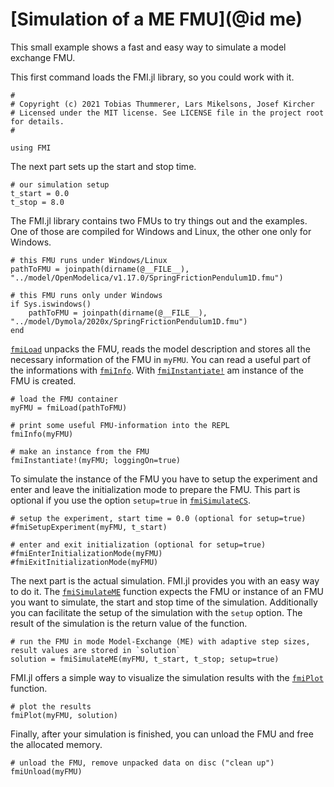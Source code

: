 # [Simulation of a ME FMU](@id me)

This small example shows a fast and easy way to simulate a model exchange FMU.

This first command loads the FMI.jl library, so you could work with it.

```
#
# Copyright (c) 2021 Tobias Thummerer, Lars Mikelsons, Josef Kircher
# Licensed under the MIT license. See LICENSE file in the project root for details.
#

using FMI
```
The next part sets up the start and stop time.
```
# our simulation setup
t_start = 0.0
t_stop = 8.0
```
The FMI.jl library contains two FMUs to try things out and the examples. One of those are compiled for Windows and Linux, the other one only for Windows.
```
# this FMU runs under Windows/Linux
pathToFMU = joinpath(dirname(@__FILE__), "../model/OpenModelica/v1.17.0/SpringFrictionPendulum1D.fmu")

# this FMU runs only under Windows
if Sys.iswindows()
    pathToFMU = joinpath(dirname(@__FILE__), "../model/Dymola/2020x/SpringFrictionPendulum1D.fmu")
end
```
[`fmiLoad`](@ref) unpacks the FMU, reads the model description and stores all the necessary information of the FMU in ```myFMU```. You can read a useful part of the informations with [`fmiInfo`](@ref). With [`fmiInstantiate!`](@ref) am instance of the FMU is created.
```
# load the FMU container
myFMU = fmiLoad(pathToFMU)

# print some useful FMU-information into the REPL
fmiInfo(myFMU)

# make an instance from the FMU
fmiInstantiate!(myFMU; loggingOn=true)
```
To simulate the instance of the FMU you have to setup the experiment and enter and leave the initialization mode to prepare the FMU. This part is optional if you use the option ```setup=true``` in [`fmiSimulateCS`](@ref).
```
# setup the experiment, start time = 0.0 (optional for setup=true)
#fmiSetupExperiment(myFMU, t_start)

# enter and exit initialization (optional for setup=true)
#fmiEnterInitializationMode(myFMU)
#fmiExitInitializationMode(myFMU)
```
The next part is the actual simulation. FMI.jl provides you with an easy way to do it. The [`fmiSimulateME`](@ref) function expects the FMU or instance of an FMU you want to simulate, the start and stop time of the simulation. Additionally you can facilitate the setup of the simulation with the ```setup``` option. The result of the simulation is the return value of the function.
```
# run the FMU in mode Model-Exchange (ME) with adaptive step sizes, result values are stored in `solution`
solution = fmiSimulateME(myFMU, t_start, t_stop; setup=true)
```
FMI.jl offers a simple way to visualize the simulation results with the [`fmiPlot`](@ref) function.
```
# plot the results
fmiPlot(myFMU, solution)
```
Finally, after your simulation is finished, you can unload the FMU and free the allocated memory.
```
# unload the FMU, remove unpacked data on disc ("clean up")
fmiUnload(myFMU)

```